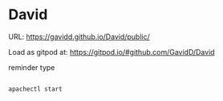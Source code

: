 # David

URL: https://gavidd.github.io/David/public/

Load as gitpod at: https://gitpod.io/#github.com/GavidD/David

reminder type

```

apachectl start
```
